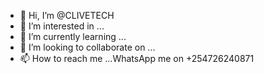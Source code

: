 - 👋 Hi, I’m @CLIVETECH
- 👀 I’m interested in ...
- 🌱 I’m currently learning ...
- 💞️ I’m looking to collaborate on ...
- 📫 How to reach me ...WhatsApp me on +254726240871

<!---
CLIVETECH/CLIVETECH is a ✨ special ✨ repository because its `README.md` (this file) appears on your GitHub profile.
You can click the Preview link to take a look at your changes.
--->
